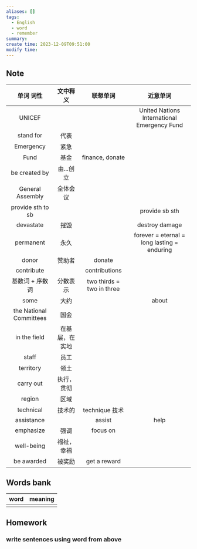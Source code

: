```yaml
---
aliases: []
tags:
  - English
  - word
  - remember
summary: 
create time: 2023-12-09T09:51:00
modify time:
---
```

## Note

|        单词 词性        |    文中释义    |         联想单词          |                  近意单词                   |
|:-----------------------:|:--------------:|:-------------------------:|:-------------------------------------------:|
|         UNICEF          |                |                           | United Nations International Emergency Fund |
|        stand for        |      代表      |                           |                                             |
|        Emergency        |      紧急      |                           |                                             |
|          Fund           |      基金      |      finance, donate      |                                             |
|      be created by      |   由...创立    |                           |                                             |
|    General Assembly     |    全体会议    |                           |                                             |
|    provide sth to sb    |                |                           |               provide sb sth                |
|        devastate        |      摧毁      |                           |               destroy damage                |
|        permanent        |      永久      |                           | forever = eternal = long lasting = enduring |
|          donor          |     赞助者     |          donate           |                                             |
|       contribute        |                |       contributions       |                                             |
|     基数词 + 序数词     |    分数表示    | two thirds = two in three |                                             |
|          some           |      大约      |                           |                    about                    |
| the National Committees |      国会      |                           |                                             |
|      in the field       | 在基层，在实地 |                           |                                             |
|          staff          |      员工      |                           |                                             |
|        territory        |      领土      |                           |                                             |
|        carry out        |   执行，贯彻   |                           |                                             |
|         region          |      区域      |                           |                                             |
|        technical        |     技术的     |      technique 技术       |                                             |
|       assistance        |                |          assist           |                    help                     |
|        emphasize        |      强调      |         focus on          |                                             |
|       well-being        |   福祉，幸福   |                           |                                             |
|       be awarded        |     被奖励     | get a reward                           |                                             |

## Words bank

| word | meaning |
| :----: | :------- |
|      |         |
## Homework

### write sentences using word from above
